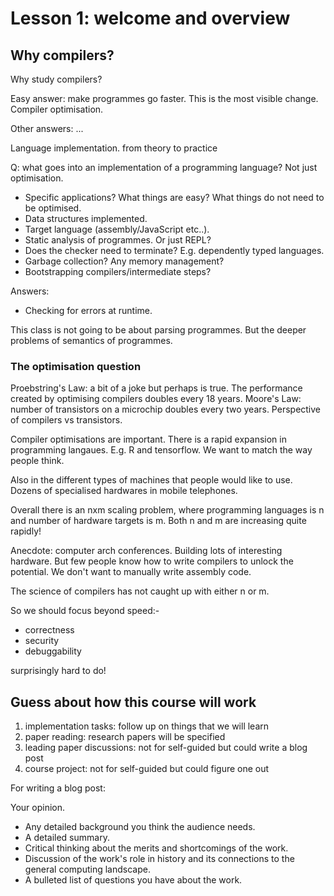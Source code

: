 # Lesson 1: welcome and overview

## Why compilers?

Why study compilers?

Easy answer: make programmes go faster. This is the most visible change. Compiler optimisation.

Other answers: ...

Language implementation.
from theory to practice

Q: what goes into an implementation of a programming language?
Not just optimisation.

- Specific applications? What things are easy? What things do not need to be optimised.
- Data structures implemented.
- Target language (assembly/JavaScript etc..).
- Static analysis of programmes. Or just REPL?
- Does the checker need to terminate? E.g. dependently typed languages.
- Garbage collection? Any memory management?
- Bootstrapping compilers/intermediate steps?

Answers:

- Checking for errors at runtime.

This class is not going to be about parsing programmes.
But the deeper problems of semantics of programmes.

### The optimisation question

Proebstring's Law: a bit of a joke but perhaps is true.
The performance created by optimising compilers doubles every 18 years.
Moore's Law: number of transistors on a microchip doubles every two years.
Perspective of compilers vs transistors.

Compiler optimisations are important.
There is a rapid expansion in programming langaues.
E.g. R and tensorflow.
We want to match the way people think.

Also in the different types of machines that people would like to use.
Dozens of specialised hardwares in mobile telephones.

Overall there is an nxm scaling problem, where programming languages is n and number of hardware targets is m.
Both n and m are increasing quite rapidly!

Anecdote: computer arch conferences. Building lots of interesting hardware.
But few people know how to write compilers to unlock the potential.
We don't want to manually write assembly code.

The science of compilers has not caught up with either n or m.

So we should focus beyond speed:-

- correctness
- security
- debuggability

surprisingly hard to do!

## Guess about how this course will work

1. implementation tasks: follow up on things that we will learn
2. paper reading: research papers will be specified
3. leading paper discussions: not for self-guided but could write a blog post
4. course project: not for self-guided but could figure one out

For writing a blog post:

Your opinion.

- Any detailed background you think the audience needs.
- A detailed summary.
- Critical thinking about the merits and shortcomings of the work.
- Discussion of the work's role in history and its connections to the general computing landscape.
- A bulleted list of questions you have about the work.
